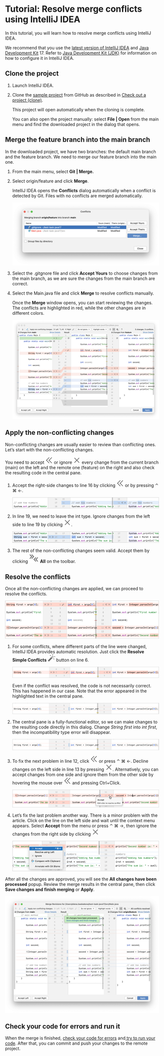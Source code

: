 # Tutorial: Resolve merge conflicts using IntelliJ IDEA

In this tutorial, you will learn how to resolve merge conflicts using IntelliJ IDEA.

We recommend that you use the [latest version of IntelliJ IDEA](https://www.jetbrains.com/idea/download/) and [Java Development Kit](https://en.wikipedia.org/wiki/Java_Development_Kit) 17. Refer to  [Java Development Kit (JDK)](https://www.jetbrains.com/help/idea/sdk.html#jdk) for information on how to configure it in IntelliJ IDEA.


## Clone the project

1. Launch IntelliJ IDEA.
2. Clone the [sample project](https://github.com/elenaspb2019/test-task-java17) from GitHub as described in [Check out a project (clone)](https://www.jetbrains.com/help/idea/manage-projects-hosted-on-github.html).

   This project will open automatically when the cloning is complete.
   
   You can also open the project manually: select **File | Open** from the main menu and find the downloaded project in the dialog that opens.


## Merge the feature branch into the main branch

In the downloaded project, we have two branches: the default main branch and the feature branch. We need to merge our feature branch into the main one.

1. From the main menu, select **Git | Merge.**
2. Select origin/feature and click **Merge**.

   IntelliJ IDEA opens the **Conflicts** dialog automatically when a conflict is detected by Git. Files with no conflicts are merged automatically.


   ![alt_text](images/image1.png "image_tooltip")

3. Select the .gitgnore file and click **Accept Yours** to choose changes from the main branch, as we are sure the changes from the main branch are correct.
4. Select the Main.java file and click **Merge** to resolve conflicts manually.

   Once the **Merge** window opens, you can start reviewing the changes. The conflicts are highlighted in red, while the other changes are in different colors.


   ![alt_text](images/image2.png "image_tooltip")


## Apply the non-conflicting changes

Non-conflicting changes are usually easier to review than conflicting ones. Let’s start with the non-conflicting changes. 


You need to accept ![alt_text](images/app.diff.arrow.svg) or ignore ![alt_text](images/app.diff.remove.svg) every change from the current branch (main) on the left and the remote one (feature) on the right and also check the resulting code in the central pane.


1. Accept the right-side changes to line 16 by clicking ![alt_text](images/app.diff.arrow.svg) or by pressing ⌃ ⌘ ←.


   ![alt_text](images/image6.png "image_tooltip")


2. In line 19, we need to leave the int type. Ignore changes from the left side to line 19 by clicking ![alt_text](images/app.diff.remove.svg). 


   ![alt_text](images/image8.png "image_tooltip")

3. The rest of the non-conflicting changes seem valid. Accept them by clicking ![alt_text](images/app.diff.applyNotConflicts.svg) **All** on the toolbar.


## Resolve the conflicts

Once all the non-conflicting changes are applied, we can proceed to resolve the conflicts.


![alt_text](images/image10.png "image_tooltip")


1. For some conflicts, where different parts of the line were changed, IntelliJ IDEA provides automatic resolution. Just click the **Resolve Simple Conflicts** ![alt_text](images/app.diff.magicResolve.svg) button on line 6.


   ![alt_text](images/image12.png "image_tooltip")



    Even if the conflict was resolved, the code is not necessarily correct. This has happened in our case. Note that the error appeared in the highlighted text in the central pane.



   ![alt_text](images/image14.png)


2. The central pane is a fully-functional editor, so we can make changes to the resulting code directly in this dialog. Change _String first_ into _int first_, then the incompatibility type error will disappear.

   ![alt_text](images/image14.png "image_tooltip")


3. To fix the next problem in line 12, click ![alt_text](images/app.diff.arrow.svg) or press ⌃ ⌘ ←. Decline changes on the left side in line 13 by pressing ![alt_text](images/app.diff.remove.svg). Alternatively, you can accept changes from one side and ignore them from the other side by hovering the mouse over ![alt_text](images/app.diff.arrow.svg) and pressing Ctrl+Click.

   ![alt_text](images/image18.png "image_tooltip")


4. Let’s fix the last problem another way. There is a minor problem with the article. Click on the line on the left side and wait until the context menu appears. Select **Accept** from the menu or press ⌃ ⌘ →, then ignore the changes from the right side by clicking ![alt_text](images/app.diff.remove.svg)

   ![alt_text](images/image20.png "image_tooltip")

After all the changes are approved, you will see the **All changes have been processed** popup. Review the merge results in the central pane, then click **Save changes and finish merging** or **Apply**. 


![alt_text](images/image21.png "image_tooltip")



## Check your code for errors and run it

When the merge is finished, [check your code for errors](http://jetbrains.com/help/idea/file-and-project-analysis.html) and[ try to run your code](https://www.jetbrains.com/help/idea/running-applications.html). After that, you can commit and push your changes to the remote project.
